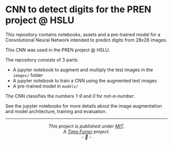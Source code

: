 # CNN to detect digits for the PREN project @ HSLU

This repository contains notebooks, assets and a pre-trained model for a
Convolutional Neural Network intended to predict digits from 28x28 images.

This CNN was used in the PREN project @ HSLU.

The repository consists of 3 parts:

* A jupyter notebook to augment and multiply the test images in the `images/` folder
* A jupyter notebook to train a CNN using the augmented test images
* A pre-trained model in `models/`

The CNN classifies the numbers *1-9* and *0* for *not-a-number*.

See the jupyter notebooks for more details about the image augmentation and model architecture, training and evaluation.

***

*<p align="center">This project is published under [MIT](LICENSE).<br>A [Timo Furrer](https://tuxtimo.me) project.<br>- :tada: -</p>*
